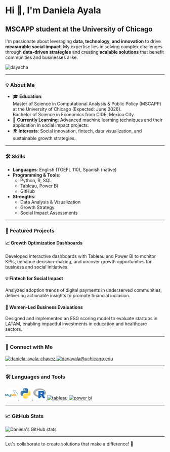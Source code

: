 # Hi 👋, I'm Daniela Ayala

## MSCAPP student at the University of Chicago

I'm passionate about leveraging **data, technology, and innovation** to drive **measurable social impact**. My expertise lies in solving complex challenges through **data-driven strategies** and creating **scalable solutions** that benefit communities and businesses alike.

<p align="left"> <img src="https://komarev.com/ghpvc/?username=dayacha&label=Profile%20views&color=0e75b6&style=flat" alt="dayacha" /> </p>

---

### 💡 About Me
- 🎓 **Education**:  
  Master of Science in Computational Analysis & Public Policy (MSCAPP) at the University of Chicago (Expected: June 2026).  
  Bachelor of Science in Economics from CIDE, Mexico City.  
- 🌱 **Currently Learning**: Advanced machine learning techniques and their application in social impact projects.
- 🌍 **Interests**: Social innovation, fintech, data visualization, and sustainable growth strategies.

---

### 🛠️ Skills
- **Languages**: English (TOEFL 110), Spanish (native)
- **Programming & Tools**:
  - Python, R, SQL
  - Tableau, Power BI
  - GitHub
- **Strengths**:
  - Data Analysis & Visualization
  - Growth Strategy
  - Social Impact Assessments

---

### 🌟 Featured Projects
#### 📈 Growth Optimization Dashboards
Developed interactive dashboards with Tableau and Power BI to monitor KPIs, enhance decision-making, and uncover growth opportunities for business and social initiatives.

#### 💡 Fintech for Social Impact
Analyzed adoption trends of digital payments in underserved communities, delivering actionable insights to promote financial inclusion.

#### 🚀 Women-Led Business Evaluations
Designed and implemented an ESG scoring model to evaluate startups in LATAM, enabling impactful investments in education and healthcare sectors.

---

### 🤝 Connect with Me
<p align="left">
<a href="https://linkedin.com/in/daniela-ayala-chavez" target="blank">
<img align="center" src="https://raw.githubusercontent.com/rahuldkjain/github-profile-readme-generator/master/src/images/icons/Social/linked-in-alt.svg" alt="daniela-ayala-chavez" height="30" width="40" />
</a>
<a href="mailto:danayala@uchicago.edu">
<img align="center" src="https://cdn-icons-png.flaticon.com/512/732/732200.png" alt="danayala@uchicago.edu" height="30" width="40" />
</a>
</p>

---

### 🛠️ Languages and Tools
<p align="left"> 
<a href="https://www.mysql.com/" target="_blank" rel="noreferrer">
<img src="https://raw.githubusercontent.com/devicons/devicon/master/icons/mysql/mysql-original-wordmark.svg" alt="mysql" width="40" height="40"/>
</a> 
<a href="https://www.python.org" target="_blank" rel="noreferrer">
<img src="https://raw.githubusercontent.com/devicons/devicon/master/icons/python/python-original.svg" alt="python" width="40" height="40"/>
</a>
<a href="https://www.r-project.org/" target="_blank" rel="noreferrer">
<img src="https://raw.githubusercontent.com/devicons/devicon/master/icons/r/r-original.svg" alt="r" width="40" height="40"/>
</a>
<a href="https://www.tableau.com/" target="_blank" rel="noreferrer">
<img src="https://upload.wikimedia.org/wikipedia/commons/4/4b/Tableau_Logo.png" alt="tableau" width="40" height="40"/>
</a>
<a href="https://powerbi.microsoft.com/" target="_blank" rel="noreferrer">
<img src="https://upload.wikimedia.org/wikipedia/commons/c/c9/Power_bi_logo_black.svg" alt="power bi" width="40" height="40"/>
</a>
</p>

---

### 📈 GitHub Stats
![Daniela's GitHub stats](https://github-readme-stats.vercel.app/api?username=dayacha&show_icons=true&theme=radical)

---

Let's collaborate to create solutions that make a difference! 🚀
